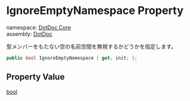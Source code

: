 ﻿# IgnoreEmptyNamespace Property

namespace: [DotDoc\.Core](../../DotDoc.Core.md)<br />
assembly: [DotDoc](../../../DotDoc.md)

型メンバーをもたない空の名前空間を無視するかどうかを指定します。

```csharp
public bool IgnoreEmptyNamespace { get; init; };
```

## Property Value

[bool](https://docs.microsoft.com/dotnet/api/System.Boolean)

